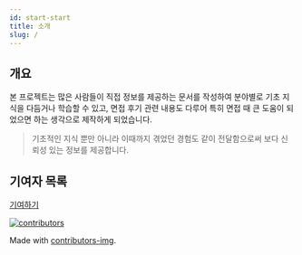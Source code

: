 ```yaml
---
id: start-start
title: 소개
slug: /
---
```


## 개요

본 프로젝트는 많은 사람들이 직접 정보를 제공하는 문서를 작성하여 분야별로 기초 지식을 다듬거나 학습할 수 있고, 면접 후기 관련 내용도 다루어 특히 면접 때 큰 도움이 되었으면 하는 생각으로 제작하게 되었습니다.

> 기초적인 지식 뿐만 아니라 이때까지 겪었던 경험도 같이 전달함으로써 보다 신뢰성 있는 정보를 제공합니다.

## 기여자 목록

[기여하기](https://sh031224.github.io/ask-for-information/blog)

<a href="https://github.com/Sh031224/ask-for-information/graphs/contributors">
  <img src="https://contrib.rocks/image?repo=Sh031224/ask-for-information" alt="contributors" />
</a>

Made with [contributors-img](https://contrib.rocks).
